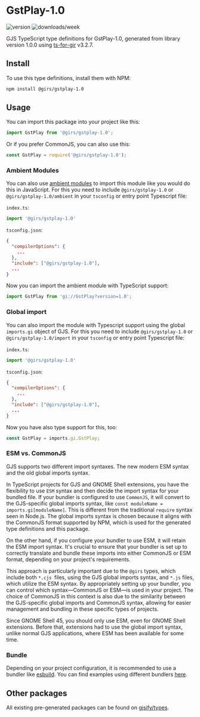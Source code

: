 
# GstPlay-1.0

![version](https://img.shields.io/npm/v/@girs/gstplay-1.0)
![downloads/week](https://img.shields.io/npm/dw/@girs/gstplay-1.0)


GJS TypeScript type definitions for GstPlay-1.0, generated from library version 1.0.0 using [ts-for-gir](https://github.com/gjsify/ts-for-gir) v3.2.7.


## Install

To use this type definitions, install them with NPM:
```bash
npm install @girs/gstplay-1.0
```

## Usage

You can import this package into your project like this:
```ts
import GstPlay from '@girs/gstplay-1.0';
```

Or if you prefer CommonJS, you can also use this:
```ts
const GstPlay = require('@girs/gstplay-1.0');
```

### Ambient Modules

You can also use [ambient modules](https://github.com/gjsify/ts-for-gir/tree/main/packages/cli#ambient-modules) to import this module like you would do this in JavaScript.
For this you need to include `@girs/gstplay-1.0` or `@girs/gstplay-1.0/ambient` in your `tsconfig` or entry point Typescript file:

`index.ts`:
```ts
import '@girs/gstplay-1.0'
```

`tsconfig.json`:
```json
{
  "compilerOptions": {
    ...
  },
  "include": ["@girs/gstplay-1.0"],
  ...
}
```

Now you can import the ambient module with TypeScript support: 

```ts
import GstPlay from 'gi://GstPlay?version=1.0';
```

### Global import

You can also import the module with Typescript support using the global `imports.gi` object of GJS.
For this you need to include `@girs/gstplay-1.0` or `@girs/gstplay-1.0/import` in your `tsconfig` or entry point Typescript file:

`index.ts`:
```ts
import '@girs/gstplay-1.0'
```

`tsconfig.json`:
```json
{
  "compilerOptions": {
    ...
  },
  "include": ["@girs/gstplay-1.0"],
  ...
}
```

Now you have also type support for this, too:

```ts
const GstPlay = imports.gi.GstPlay;
```


### ESM vs. CommonJS

GJS supports two different import syntaxes. The new modern ESM syntax and the old global imports syntax.

In TypeScript projects for GJS and GNOME Shell extensions, you have the flexibility to use `ESM` syntax and then decide the import syntax for your bundled file. If your bundler is configured to use `CommonJS`, it will convert to the GJS-specific global imports syntax, like `const moduleName = imports.gi[moduleName]`. This is different from the traditional `require` syntax seen in Node.js. The global imports syntax is chosen because it aligns with the CommonJS format supported by NPM, which is used for the generated type definitions and this package.

On the other hand, if you configure your bundler to use ESM, it will retain the ESM import syntax. It's crucial to ensure that your bundler is set up to correctly translate and bundle these imports into either CommonJS or ESM format, depending on your project's requirements.

This approach is particularly important due to the `@girs` types, which include both `*.cjs `files, using the GJS global imports syntax, and `*.js` files, which utilize the ESM syntax. By appropriately setting up your bundler, you can control which syntax—CommonJS or ESM—is used in your project. The choice of CommonJS in this context is also due to the similarity between the GJS-specific global imports and CommonJS syntax, allowing for easier management and bundling in these specific types of projects.

Since GNOME Shell 45, you should only use ESM, even for GNOME Shell extensions. Before that, extensions had to use the global import syntax, unlike normal GJS applications, where ESM has been available for some time.

### Bundle

Depending on your project configuration, it is recommended to use a bundler like [esbuild](https://esbuild.github.io/). You can find examples using different bundlers [here](https://github.com/gjsify/ts-for-gir/tree/main/examples).

## Other packages

All existing pre-generated packages can be found on [gjsify/types](https://github.com/gjsify/types).

